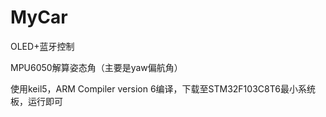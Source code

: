 # MyCar

OLED+蓝牙控制

MPU6050解算姿态角（主要是yaw偏航角）

使用keil5，ARM Compiler version 6编译，下载至STM32F103C8T6最小系统板，运行即可

